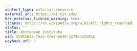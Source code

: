```yaml
---
content_type: external-resource
external_url: https://wi.mit.edu/
has_external_license_warning: true
license: https://en.wikipedia.org/wiki/All_rights_reserved
status: ''
title: Whitehead Institute
uid: 5b01b632-7eae-47e3-be49-327964c2b8b2
wayback_url: ''
---
```

